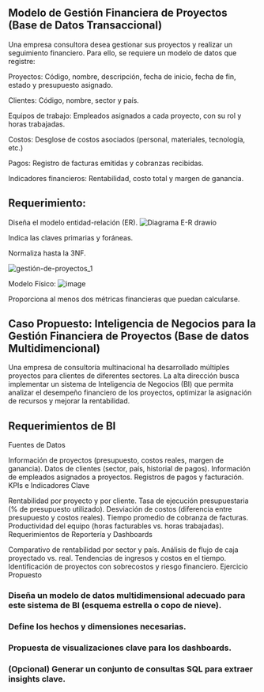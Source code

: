 ## Modelo de Gestión Financiera de Proyectos (Base de Datos Transaccional)
Una empresa consultora desea gestionar sus proyectos y realizar un seguimiento financiero. Para ello, se requiere un modelo de datos que registre:


Proyectos: Código, nombre, descripción, fecha de inicio, fecha de fin, estado y presupuesto asignado.

Clientes: Código, nombre, sector y país.

Equipos de trabajo: Empleados asignados a cada proyecto, con su rol y horas trabajadas.

Costos: Desglose de costos asociados (personal, materiales, tecnología, etc.)

Pagos: Registro de facturas emitidas y cobranzas recibidas.

Indicadores financieros: Rentabilidad, costo total y margen de ganancia.


## Requerimiento:

Diseña el modelo entidad-relación (ER).
![Diagrama E-R drawio](https://github.com/user-attachments/assets/c00aad4b-793c-4d7c-a947-1486a23b4310)


Indica las claves primarias y foráneas.

Normaliza hasta la 3NF.

![gestión-de-proyectos_1](https://github.com/user-attachments/assets/b65546d1-7507-4d58-aa1b-2637892ef0fd)

Modelo Físico:
![image](https://github.com/user-attachments/assets/721ffce4-2cd6-4ec5-91ca-c619ff0e5a03)



Proporciona al menos dos métricas financieras que puedan calcularse.


## Caso Propuesto: Inteligencia de Negocios para la Gestión Financiera de Proyectos (Base de datos Multidimencional)

Una empresa de consultoría multinacional ha desarrollado múltiples proyectos para clientes de diferentes sectores. La alta dirección busca implementar un sistema de Inteligencia de Negocios (BI) que permita analizar el desempeño financiero de los proyectos, optimizar la asignación de recursos y mejorar la rentabilidad.

## Requerimientos de BI
Fuentes de Datos

Información de proyectos (presupuesto, costos reales, margen de ganancia).
Datos de clientes (sector, país, historial de pagos).
Información de empleados asignados a proyectos.
Registros de pagos y facturación.
KPIs e Indicadores Clave

Rentabilidad por proyecto y por cliente.
Tasa de ejecución presupuestaria (% de presupuesto utilizado).
Desviación de costos (diferencia entre presupuesto y costos reales).
Tiempo promedio de cobranza de facturas.
Productividad del equipo (horas facturables vs. horas trabajadas).
Requerimientos de Reportería y Dashboards

Comparativo de rentabilidad por sector y país.
Análisis de flujo de caja proyectado vs. real.
Tendencias de ingresos y costos en el tiempo.
Identificación de proyectos con sobrecostos y riesgo financiero.
Ejercicio Propuesto
### Diseña un modelo de datos multidimensional adecuado para este sistema de BI (esquema estrella o copo de nieve).
### Define los hechos y dimensiones necesarias.
### Propuesta de visualizaciones clave para los dashboards.
### (Opcional) Generar un conjunto de consultas SQL para extraer insights clave.
